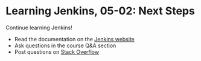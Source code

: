 # Learning Jenkins, 05-02: Next Steps
Continue learning Jenkins!

- Read the documentation on the [Jenkins website](https://www.jenkins.io/)
- Ask questions in the course Q&A section
- Post questions on [Stack Overflow](https://stackoverflow.com/questions/tagged/jenkins)
